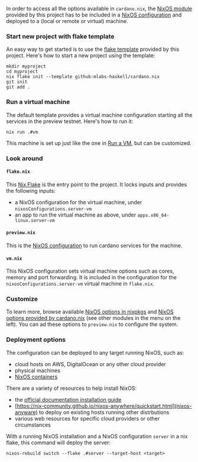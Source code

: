 In order to access all the options available in `cardano.nix`, the [NixOS module](https://zero-to-nix.com/concepts/nixos#modules) provided by this project has to be included in a [NixOS configuration](https://zero-to-nix.com/concepts/nixos#configuration) and deployed to a (local or remote or virtual) machine.

### Start new project with flake template

An easy way to get started is to use the [flake template](https://zero-to-nix.com/concepts/flakes#templates) provided by this project. Here's how to start a new project using the template:

```
mkdir myproject
cd myproject
nix flake init --template github:mlabs-haskell/cardano.nix
git init
git add .
```

### Run a virtual machine

The default template provides a virtual machine configuration starting all the services in the preview testnet. Here's how to run it:

`nix run .#vm`

This machine is set up just like the one in [Run a VM](../vm), but can be customized.

### Look around

#### `flake.nix`

This [Nix Flake](https://zero-to-nix.com/concepts/flakes) is the entry point to the project. It locks inputs and provides the following inputs:

- a NixOS configuration for the virtual machine, under `nixosConfigurations.server-vm`
- an app to run the virtual machine as above, under `apps.x86_64-linux.server-vm`

#### `preview.nix`

This is the [NixOS configuration](https://zero-to-nix.com/concepts/nixos#configuration) to run cardano services for the machine.

#### `vm.nix`

This NixOS configuration sets virtual machine options such as cores, memory and port forwarding. It is included in the configuration for the `nixosConfigurations.server-vm` virtual machine in `flake.nix`.

### Customize

To learn more, browse available [NixOS options in nixpkgs](https://search.nixos.org/options) and [NixOS options provided by cardano.nix](../../reference/module-options/cardano/) (see other modules in the menu on the left). You can ad these options to `preview.nix` to configure the system.

### Deployment options

The configuration can be deployed to any target running NixOS, such as:

- cloud hosts on AWS, DigitalOcean or any other cloud provider
- physical machines
- [NixOS containers](https://nixos.org/manual/nixos/stable/#sec-declarative-containers)

There are a variety of resources to help install NixOS:

- the [official documentation installation guide](https://nixos.org/manual/nixos/stable/#ch-installation)
- [https://nix-community.github.io/nixos-anywhere/quickstart.html](nixos-anyware) to deploy on existing hosts running other distrbutions
- various web resources for specific cloud providers or other circumstances

With a running NixOS installation and a NixOS configuration `server` in a nix flake, this command will deploy the server:

`nixos-rebuild switch --flake .#server --target-host <target>`
